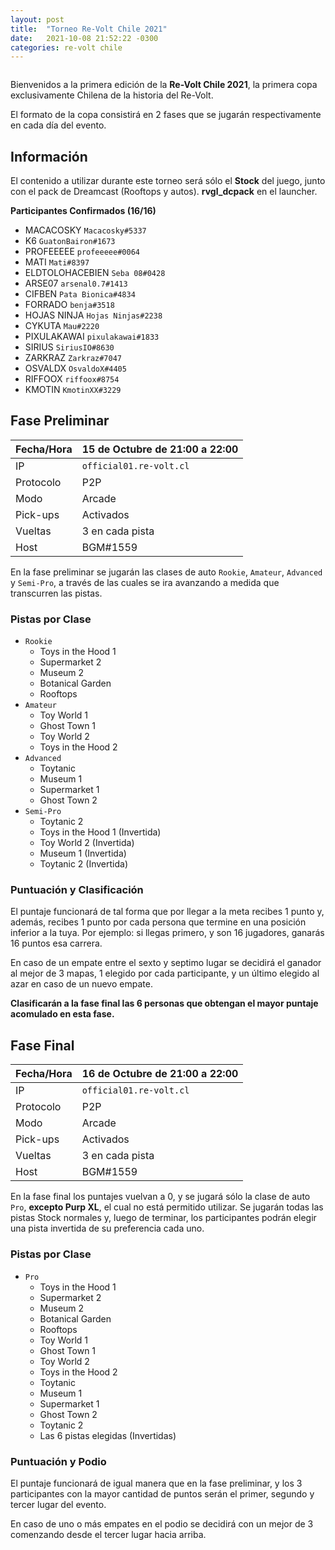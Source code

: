 ```yaml
---
layout: post
title:  "Torneo Re-Volt Chile 2021"
date:   2021-10-08 21:52:22 -0300
categories: re-volt chile
---
```


<img src="{{ site.baseurl }}/assets/img/RVChile_edicion_2021-banner.png" alt="">

Bienvenidos a la primera edición de la **Re-Volt Chile 2021**, la primera copa exclusivamente Chilena de la historia del
Re-Volt.

El formato de la copa consistirá en 2 fases que se jugarán respectivamente en cada día del evento.

## Información

El contenido a utilizar durante este torneo será sólo el **Stock** del juego, junto con el pack de Dreamcast (Rooftops y autos).
**rvgl_dcpack** en el launcher.

**Participantes Confirmados (16/16)**
   * MACACOSKY `Macacosky#5337`
   * K6 `GuatonBairon#1673`
   * PROFEEEEE `profeeeee#0064`
   * MATI `Mati#8397`
   * ELDTOLOHACEBIEN `Seba 08#0428`
   * ARSE07 `arsenal0.7#1413`
   * CIFBEN `Pata Bionica#4834`
   * FORRADO `benja#3518`
   * HOJAS NINJA `Hojas Ninjas#2238`
   * CYKUTA `Mau#2220`
   * PIXULAKAWAI `pixulakawai#1833`
   * SIRIUS `SiriusIO#8630`
   * ZARKRAZ `Zarkraz#7047`
   * OSVALDX `OsvaldoX#4405`
   * RIFFOOX `riffoox#8754`
   * KMOTIN `KmotinXX#3229`

## Fase Preliminar

| Fecha/Hora   | 15 de Octubre de 21:00 a 22:00 | 
|--------------|------------------------------|
| IP           | `official01.re-volt.cl`      |
| Protocolo    | P2P                          |
| Modo         | Arcade                       |
| Pick-ups     | Activados                    |
| Vueltas      | 3 en cada pista              |
| Host         | BGM#1559                     |

En la fase preliminar se jugarán las clases de auto `Rookie`, `Amateur`, `Advanced` y `Semi-Pro`, a través de las cuales
se ira avanzando a medida que transcurren las pistas.

### Pistas por Clase
  * `Rookie`
      * Toys in the Hood 1
      * Supermarket 2
      * Museum 2
      * Botanical Garden
      * Rooftops
  * `Amateur`
      * Toy World 1
      * Ghost Town 1
      * Toy World 2
      * Toys in the Hood 2
  * `Advanced`
      * Toytanic
      * Museum 1
      * Supermarket 1
      * Ghost Town 2
  * `Semi-Pro`
      * Toytanic 2
      * Toys in the Hood 1 (Invertida)
      * Toy World 2 (Invertida)
      * Museum 1 (Invertida)
      * Toytanic 2 (Invertida)

### Puntuación y Clasificación

El puntaje funcionará de tal forma que por llegar a la meta recibes 1 punto y, además, recibes 1 punto por cada persona
que termine en una posición inferior a la tuya. Por ejemplo: si llegas primero, y son 16 jugadores, ganarás 16 puntos esa
carrera.

En caso de un empate entre el sexto y septimo lugar se decidirá el ganador al mejor de 3 mapas, 1 elegido por cada participante,
y un último elegido al azar en caso de un nuevo empate.

**Clasificarán a la fase final las 6 personas que obtengan el mayor puntaje acomulado en esta fase.**

## Fase Final

| Fecha/Hora   | 16 de Octubre de 21:00 a 22:00 | 
|--------------|------------------------------|
| IP           | `official01.re-volt.cl`      |
| Protocolo    | P2P                          |
| Modo         | Arcade                       |
| Pick-ups     | Activados                    |
| Vueltas      | 3 en cada pista              |
| Host         | BGM#1559                     |

En la fase final los puntajes vuelvan a 0, y se jugará sólo la clase de auto `Pro`, **excepto Purp XL**, el
cual no está permitido utilizar. Se jugarán todas las pistas Stock normales y, luego de terminar, los participantes
podrán elegir una pista invertida de su preferencia cada uno.

### Pistas por Clase
  * `Pro`
      * Toys in the Hood 1
      * Supermarket 2
      * Museum 2
      * Botanical Garden
      * Rooftops
      * Toy World 1
      * Ghost Town 1
      * Toy World 2
      * Toys in the Hood 2
      * Toytanic
      * Museum 1
      * Supermarket 1
      * Ghost Town 2
      * Toytanic 2
      * Las 6 pistas elegidas (Invertidas)

### Puntuación y Podio

El puntaje funcionará de igual manera que en la fase preliminar, y los 3 participantes con la mayor cantidad de puntos
serán el primer, segundo y tercer lugar del evento.

En caso de uno o más empates en el podio se decidirá con un mejor de 3 comenzando desde el tercer lugar hacia arriba.
